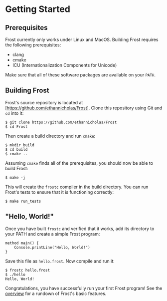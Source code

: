 Getting Started
===============

Prerequisites
-------------

Frost currently only works under Linux and MacOS. Building Frost requires the following
prerequisites:

* clang
* cmake
* ICU (Internationalization Components for Unicode)

Make sure that all of these software packages are available on your `PATH`.

Building Frost
--------------

Frost's source repository is located at [https://github.com/ethannicholas/Frost]. Clone this
repository using Git and `cd` into it:

    $ git clone https://github.com/ethannicholas/Frost
    $ cd Frost

Then create a build directory and run `cmake`:

    $ mkdir build
    $ cd build
    $ cmake ..

Assuming `cmake` finds all of the prerequisites, you should now be able to build Frost:

    $ make -j

This will create the `frostc` compiler in the build directory. You can run Frost's tests to ensure
that it is functioning correctly:

    $ make run_tests

"Hello, World!"
---------------

Once you have built `frostc` and verified that it works, add its directory to your PATH and create a
simple Frost program:

    method main() {
        Console.printLine("Hello, World!")
    }

Save this file as `hello.frost`. Now compile and run it:

    $ frostc hello.frost
    $ ./hello
    Hello, World!

Congratulations, you have successfully run your first Frost program! See the
[overview](overview.md) for a rundown of Frost's basic features.